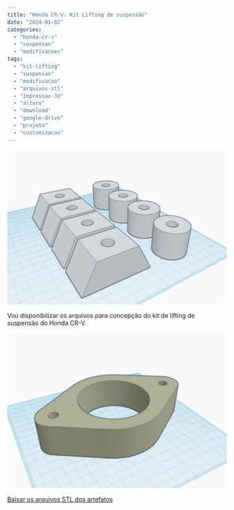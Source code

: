 ```yaml
---
title: "Honda CR-V: Kit Lifting de suspensão"
date: "2024-01-02"
categories:
  - "honda-cr-v"
  - "suspensao"
  - "modificacoes"
tags:
  - "kit-lifting"
  - "suspensao"
  - "modificacao"
  - "arquivos-stl"
  - "impressao-3d"
  - "altura"
  - "download"
  - "google-drive"
  - "projeto"
  - "customizacao"
---
```


![](media/screenshot-2024-01-02-as-08.03.55.jpg)

Vou disponibilizar os arquivos para concepção do kit de lifting de suspensão do Honda CR-V.

![](media/screenshot-2024-01-02-as-08.03.45.jpg)

[Baixar os arquivos STL dos artefatos](https://drive.google.com/drive/folders/1AtDRHPBjaQZrcozgQK2-DGkgB-dPJsRi?usp=sharing)
